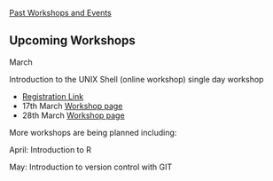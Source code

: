 [Past Workshops and Events](past)

## Upcoming Workshops

March

Introduction to the UNIX Shell (online workshop) single day workshop
- [Registration Link](https://www.eventbrite.com/e/introduction-to-unix-tickets-216538722147)
- 17th March [Workshop page](https://otagocarpentries.github.io/2022-03-17-intro-bash/)
- 28th March [Workshop page](https://otagocarpentries.github.io/2022-03-28-intro-bash/)

More workshops are being planned including:

April: Introduction to R

May: Introduction to version control with GIT
